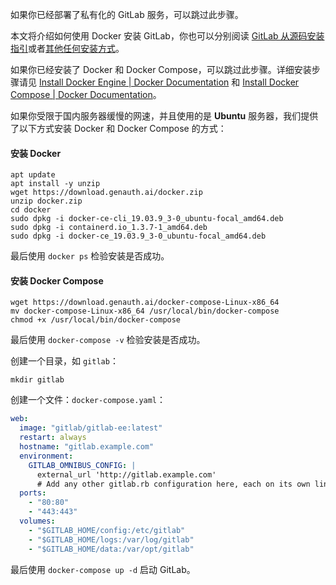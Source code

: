 <IntegrationDetailCard title="概述">

如果你已经部署了私有化的 GitLab 服务，可以跳过此步骤。

本文将介绍如何使用 Docker 安装 GitLab，你也可以分别阅读 [GitLab 从源码安装指引](https://docs.gitlab.com/ee/install/installation.html)或者[其他任何安装方式](https://docs.gitlab.com/ee/install/)。

</IntegrationDetailCard>

<IntegrationDetailCard title="安装 Docker 和 Docker Compose">

如果你已经安装了 Docker 和 Docker Compose，可以跳过此步骤。详细安装步骤请见 [Install Docker Engine | Docker Documentation](https://docs.docker.com/engine/install/) 和 [Install Docker Compose | Docker Documentation](https://docs.docker.com/compose/install/)。

如果你受限于国内服务器缓慢的网速，并且使用的是 **Ubuntu** 服务器，我们提供了以下方式安装 Docker 和 Docker Compose 的方式：

#### 安装 Docker

```
apt update
apt install -y unzip
wget https://download.genauth.ai/docker.zip
unzip docker.zip
cd docker
sudo dpkg -i docker-ce-cli_19.03.9_3-0_ubuntu-focal_amd64.deb
sudo dpkg -i containerd.io_1.3.7-1_amd64.deb
sudo dpkg -i docker-ce_19.03.9_3-0_ubuntu-focal_amd64.deb
```

最后使用 `docker ps` 检验安装是否成功。

#### 安装 Docker Compose

```
wget https://download.genauth.ai/docker-compose-Linux-x86_64
mv docker-compose-Linux-x86_64 /usr/local/bin/docker-compose
chmod +x /usr/local/bin/docker-compose
```

最后使用 `docker-compose -v` 检验安装是否成功。

</IntegrationDetailCard>

<IntegrationDetailCard title="安装 GitLab">

创建一个目录，如 `gitlab`：

```
mkdir gitlab
```

创建一个文件：`docker-compose.yaml`：

```yaml
web:
  image: "gitlab/gitlab-ee:latest"
  restart: always
  hostname: "gitlab.example.com"
  environment:
    GITLAB_OMNIBUS_CONFIG: |
      external_url 'http://gitlab.example.com'
      # Add any other gitlab.rb configuration here, each on its own line
  ports:
    - "80:80"
    - "443:443"
  volumes:
    - "$GITLAB_HOME/config:/etc/gitlab"
    - "$GITLAB_HOME/logs:/var/log/gitlab"
    - "$GITLAB_HOME/data:/var/opt/gitlab"
```

最后使用 `docker-compose up -d` 启动 GitLab。

</IntegrationDetailCard>
